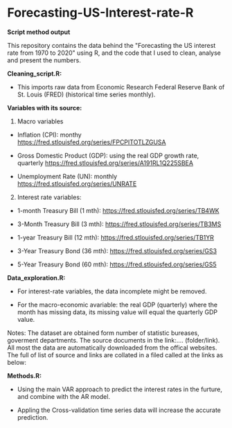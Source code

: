 # Forecasting-US-Interest-rate-R
**Script method output**

This repository contains the data behind the "Forecasting the US interest rate from 1970 to 2020" using R, and the code that I used to clean, analyse and present the numbers.

**Cleaning_script.R:**

- This imports raw data from Economic Research Federal Reserve Bank of St. Louis (FRED) (historical time series monthly). 

**Variables with its source:**

1) Macro variables
 
 - Inflation (CPI): monthy https://fred.stlouisfed.org/series/FPCPITOTLZGUSA
 
 - Gross Domestic Product (GDP): using the real GDP growth rate, quarterly https://fred.stlouisfed.org/series/A191RL1Q225SBEA
 
 - Unemployment Rate (UN): monthly  https://fred.stlouisfed.org/series/UNRATE
 
 2) Interest rate variables:
 
 - 1-month Treasury Bill (1 mth):  https://fred.stlouisfed.org/series/TB4WK
 
 - 3-Month Treasury Bill (3 mth):  https://fred.stlouisfed.org/series/TB3MS
 
 - 1-year Treasury Bill (12 mth):  https://fred.stlouisfed.org/series/TB1YR
 
 - 3-Year Treasury Bond (36 mth): https://fred.stlouisfed.org/series/GS3
 
 - 5-Year Treasury Bond (60 mth):  https://fred.stlouisfed.org/series/GS5

**Data_exploration.R:**

- For interest-rate variables, the data incomplete might be removed.

- For the macro-economic avariable: the real GDP (quarterly) where the month has missing data, its missing value will equal the quarterly GDP value.

Notes: The dataset are obtained form number of statistic bureases, goverment departments. The source documents in the link:.... (folder/link). All most the data are automatically downloaded from the offical websites. The full of list of source and links are collated in a filed called at the links as below:

**Methods.R:**

- Using the main VAR approach to predict the interest rates in the furture, and combine with the AR model.

- Appling the Cross-validation time series data will increase the accurate prediction. 
